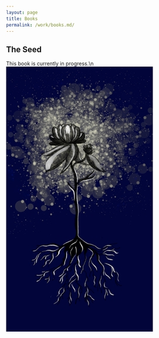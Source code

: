 ```yaml
---
layout: page
title: Books
permalink: /work/books.md/
---
```


## The Seed
This book is currently in progress.\n
<img src="images/Screenshot 2025-07-14 at 9.52.11 PM.png" alt="Image" width="400">
